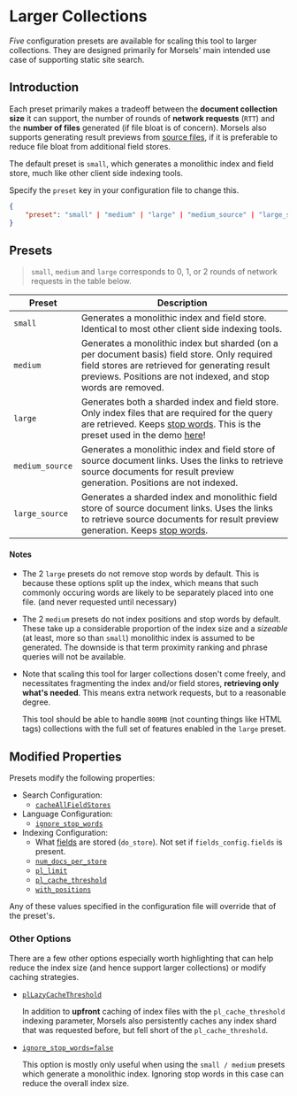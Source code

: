 # Larger Collections

*Five* configuration presets are available for scaling this tool to larger collections. They are designed primarily for Morsels' main intended use case of supporting static site search.

## Introduction

Each preset primarily makes a tradeoff between the **document collection size** it can support, the number of rounds of **network requests** (`RTT`) and the **number of files** generated (if file bloat is of concern). Morsels also supports generating result previews from [source files](../search_configuration.md#1-from-source-documents), if it is preferable to reduce file bloat from additional field stores.

The default preset is `small`, which generates a monolithic index and field store, much like other client side indexing tools.

Specify the `preset` key in your configuration file to change this.

```json
{
    "preset": "small" | "medium" | "large" | "medium_source" | "large_source"
}
```

## Presets

> `small`, `medium` and `large` corresponds to 0, 1, or 2 rounds of network requests in the table below.


| Preset              | Description |
| -----------         | ----------- |
| `small`             | Generates a monolithic index and field store. Identical to most other client side indexing tools.
| `medium`            | Generates a monolithic index but sharded (on a per document basis) field store. Only required field stores are retrieved for generating result previews. Positions are not indexed, and stop words are removed.
| `large`             | Generates both a sharded index and field store. Only index files that are required for the query are retrieved. Keeps [stop words](../language.md#stop-words). This is the preset used in the demo [here](https://morsels-search.com)!
| `medium_source`     | Generates a monolithic index and field store of source document links. Uses the links to retrieve source documents for result preview generation. Positions are not indexed.
| `large_source`      | Generates a sharded index and monolithic field store of source document links. Uses the links to retrieve source documents for result preview generation. Keeps [stop words](../language.md#stop-words).

#### Notes

- The 2 `large` presets do not remove stop words by default. This is because these options split up the index, which means that such commonly occuring words are likely to be separately placed into one file. (and never requested until necessary)
- The 2 `medium` presets do not index positions and stop words by default. These take up a considerable proportion of the index size and a *sizeable* (at least, more so than `small`) monolithic index is assumed to be generated. The downside is that term proximity ranking and phrase queries will not be available.
- Note that scaling this tool for larger collections dosen't come freely, and necessitates fragmenting the index and/or field stores, **retrieving only what's needed**. This means extra network requests, but to a reasonable degree.

  This tool should be able to handle `800MB` (not counting things like HTML tags) collections with the full set of features enabled in the `large` preset.

## Modified Properties

Presets modify the following properties:

- Search Configuration: 
  - [`cacheAllFieldStores`](../search_configuration.md#search-functionality-options)
- Language Configuration:
  - [`ignore_stop_words`](../language.md#stop-words)
- Indexing Configuration:
  - What [fields](./fields.md) are stored (`do_store`). Not set if `fields_config.fields` is present.
  - [`num_docs_per_store`](./fields.md)
  - [`pl_limit`](./indexing.md#indexing-and-search-scaling-advanced)
  - [`pl_cache_threshold`](./indexing.md#indexing-and-search-scaling-advanced)
  - [`with_positions`](indexing.md#miscellaneous-options)

Any of these values specified in the configuration file will override that of the preset's.


### Other Options

There are a few other options especially worth highlighting that can help reduce the index size (and hence support larger collections) or modify caching strategies.

- [`plLazyCacheThreshold`](../search_configuration.md#caching-options-advanced)

  In addition to **upfront** caching of index files with the `pl_cache_threshold` indexing parameter, Morsels also persistently caches any index shard that was requested before, but fell short of the `pl_cache_threshold`.
- [`ignore_stop_words=false`](../language.md#stop-words)

  This option is mostly only useful when using the `small / medium` presets which generate a monolithic index. Ignoring stop words in this case can reduce the overall index size.
